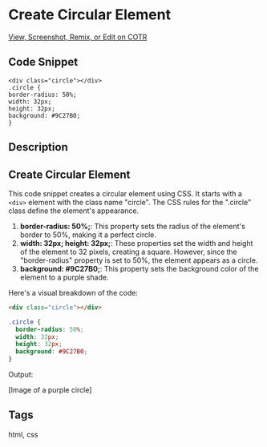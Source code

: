 # Create Circular Element

  [View, Screenshot, Remix, or Edit on COTR](https://cotr.dev/snippet/381)
  
  ## Code Snippet
  ```
  <div class="circle"></div>
.circle {
  border-radius: 50%;
  width: 32px;
  height: 32px;
  background: #9C27B0;
}
  ```
  
  ## Description
  ## Create Circular Element
This code snippet creates a circular element using CSS. It starts with a `<div>` element with the class name "circle". The CSS rules for the ".circle" class define the element's appearance.

1. **border-radius: 50%;**: This property sets the radius of the element's border to 50%, making it a perfect circle.
2. **width: 32px; height: 32px;**: These properties set the width and height of the element to 32 pixels, creating a square. However, since the "border-radius" property is set to 50%, the element appears as a circle.
3. **background: #9C27B0;**: This property sets the background color of the element to a purple shade.

Here's a visual breakdown of the code:

```html
<div class="circle"></div>
```

```css
.circle {
  border-radius: 50%;
  width: 32px;
  height: 32px;
  background: #9C27B0;
}
```

Output:

[Image of a purple circle]
  
  ## Tags
  html, css
